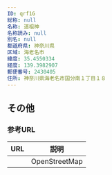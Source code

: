 ```yaml
---
ID: qrf1G
総称: null
名称: 道祖神
名称読み: null
別名: null
都道府県: 神奈川県
区域: 海老名市
緯度: 35.4550334
経度: 139.3982907
郵便番号: 2430405
住所: 神奈川県海老名市国分南１丁目１８
---
```


## その他

### 参考URL

| URL | 説明          |
| --- | ------------- |
|     | OpenStreetMap |
